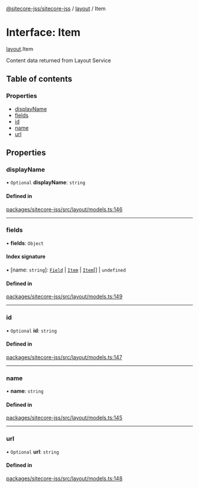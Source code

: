 [@sitecore-jss/sitecore-jss](../README.md) / [layout](../modules/layout.md) / Item

# Interface: Item

[layout](../modules/layout.md).Item

Content data returned from Layout Service

## Table of contents

### Properties

- [displayName](layout.Item.md#displayname)
- [fields](layout.Item.md#fields)
- [id](layout.Item.md#id)
- [name](layout.Item.md#name)
- [url](layout.Item.md#url)

## Properties

### displayName

• `Optional` **displayName**: `string`

#### Defined in

[packages/sitecore-jss/src/layout/models.ts:146](https://github.com/Sitecore/jss/blob/f4f5c58a8/packages/sitecore-jss/src/layout/models.ts#L146)

___

### fields

• **fields**: `Object`

#### Index signature

▪ [name: `string`]: [`Field`](layout.Field.md) \| [`Item`](layout.Item.md) \| [`Item`](layout.Item.md)[] \| `undefined`

#### Defined in

[packages/sitecore-jss/src/layout/models.ts:149](https://github.com/Sitecore/jss/blob/f4f5c58a8/packages/sitecore-jss/src/layout/models.ts#L149)

___

### id

• `Optional` **id**: `string`

#### Defined in

[packages/sitecore-jss/src/layout/models.ts:147](https://github.com/Sitecore/jss/blob/f4f5c58a8/packages/sitecore-jss/src/layout/models.ts#L147)

___

### name

• **name**: `string`

#### Defined in

[packages/sitecore-jss/src/layout/models.ts:145](https://github.com/Sitecore/jss/blob/f4f5c58a8/packages/sitecore-jss/src/layout/models.ts#L145)

___

### url

• `Optional` **url**: `string`

#### Defined in

[packages/sitecore-jss/src/layout/models.ts:148](https://github.com/Sitecore/jss/blob/f4f5c58a8/packages/sitecore-jss/src/layout/models.ts#L148)
